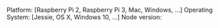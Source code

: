 Platform: [Raspberry Pi 2, Raspberry Pi 3, Mac, Windows, ...]
Operating System: [Jessie, OS X, Windows 10, ...]
Node version: 



